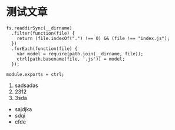 # 测试文章

```
fs.readdirSync(__dirname)
  .filter(function(file) {
    return (file.indexOf(".") !== 0) && (file !== "index.js");
  })
  .forEach(function(file) {
    var model = require(path.join(__dirname, file));
    ctrl[path.basename(file, '.js')] = model;
  });
```
`module.exports = ctrl;`
1. sadsadas
2. 2312
3. 3sda

* sajdjka
* sdqi
* cfde



